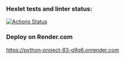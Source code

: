 ### Hexlet tests and linter status:
[![Actions Status](https://github.com/Anik0000000/python-project-83/actions/workflows/hexlet-check.yml/badge.svg)](https://github.com/Anik0000000/python-project-83/actions)

### Deploy on Render.com
https://python-project-83-g9q6.onrender.com